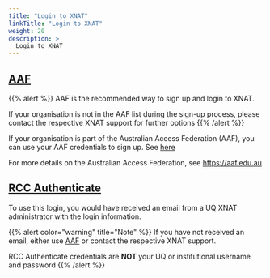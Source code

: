 ```yaml
---
title: "Login to XNAT"
linkTitle: "Login to XNAT"
weight: 20
description: >
  Login to XNAT
---
```


## [AAF](aaf-login)

{{% alert %}}
AAF is the recommended way to sign up and login to XNAT.

If your organisation is not in the AAF list during the sign-up process, please contact the respective XNAT support for further options
{{% /alert %}}

If your organisation is part of the Australian Access Federation (AAF), you can use your AAF credentials to sign up. See [here](aaf-login)

For more details on the Australian Access Federation, see https://aaf.edu.au

## [RCC Authenticate](rcc-login)
To use this login, you would have received an email from a UQ XNAT administrator with the login information.

{{% alert color="warning" title="Note" %}}
If you have not received an email, either use [AAF](../aaf-login) or contact the respective XNAT support.<br>

RCC Authenticate credentials are **NOT** your UQ or institutional username and password
{{% /alert %}}

